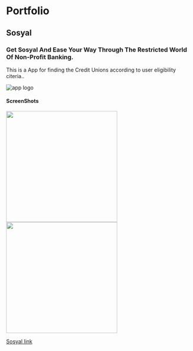 # Portfolio


## Sosyal
### Get Sosyal And Ease Your Way Through The Restricted World Of Non-Profit Banking.

This is a App for finding the Credit Unions according to user eligibility citeria..

![app logo ](https://user-images.githubusercontent.com/25749093/69793782-eb8b0f00-11ea-11ea-991c-4971e7acffe6.png)

#### ScreenShots
<p float="left">
  <img src="src="https://user-images.githubusercontent.com/25749093/69798048-85a28580-11f2-11ea-8c7a-17049b767499.jpg" width="300" />
                                                                                                                              <img src="src="https://user-images.githubusercontent.com/25749093/69793897-1bd2ad80-11eb-11ea-8265-eda30f970599.jpg" width="300" />
</p>

[Sosyal link](https://apps.apple.com/us/app/sosyal/id1487191572?ls=1)
